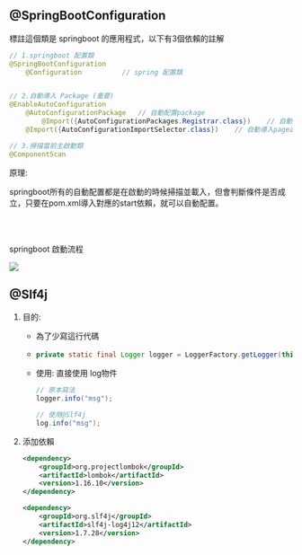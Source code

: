 ## @SpringBootConfiguration

標註這個類是 springboot 的應用程式，以下有3個依賴的註解

```java
// 1.springboot 配置類
@SpringBootConfiguration
    @Configuration          // spring 配置類


// 2.自動導入 Package (重要)
@EnableAutoConfiguration
    @AutoConfigurationPackage   // 自動配置package
        @Import({AutoConfigurationPackages.Registrar.class})    // 自動註冊package
    @Import({AutoConfigurationImportSelector.class})    // 自動導入pageage的核心

// 3.掃描當前主啟動類
@ComponentScan
```

原理: 

springboot所有的自動配置都是在啟動的時候掃描並載入，但會判斷條件是否成立，只要在pom.xml導入對應的start依賴，就可以自動配置。

<br/>

<br/>

springboot 啟動流程

<img src="https://img-blog.csdnimg.cn/img_convert/6f0a27f6463098a371ff889f6ea8870b.png">

## @Slf4j

1. 目的: 
   
   * 為了少寫這行代碼 
   
   * ```java
     private static final Logger logger = LoggerFactory.getLogger(this.XXX.class);
     ```
   
   * 使用: 直接使用 log物件
     
     ```java
     // 原本寫法
     logger.info("msg");
     
     // 使用@Slf4j
     log.info("msg");
     ```

2. 添加依賴
   
   ```xml
   <dependency>
       <groupId>org.projectlombok</groupId>
       <artifactId>lombok</artifactId>
       <version>1.16.10</version>
   </dependency>
   
   <dependency>
       <groupId>org.slf4j</groupId>
       <artifactId>slf4j-log4j12</artifactId>
       <version>1.7.28</version>
   </dependency>
   ```